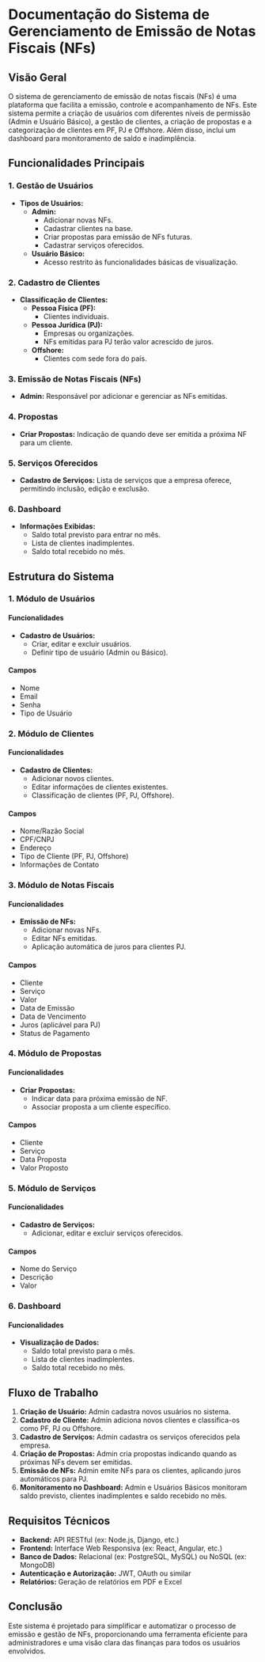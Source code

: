 # Documentação do Sistema de Gerenciamento de Emissão de Notas Fiscais (NFs)

## Visão Geral

O sistema de gerenciamento de emissão de notas fiscais (NFs) é uma plataforma que facilita a emissão, controle e acompanhamento de NFs. Este sistema permite a criação de usuários com diferentes níveis de permissão (Admin e Usuário Básico), a gestão de clientes, a criação de propostas e a categorização de clientes em PF, PJ e Offshore. Além disso, inclui um dashboard para monitoramento de saldo e inadimplência.

## Funcionalidades Principais

### 1. Gestão de Usuários
- **Tipos de Usuários:**
  - **Admin:**
    - Adicionar novas NFs.
    - Cadastrar clientes na base.
    - Criar propostas para emissão de NFs futuras.
    - Cadastrar serviços oferecidos.
  - **Usuário Básico:**
    - Acesso restrito às funcionalidades básicas de visualização.

### 2. Cadastro de Clientes
- **Classificação de Clientes:**
  - **Pessoa Física (PF):**
    - Clientes individuais.
  - **Pessoa Jurídica (PJ):**
    - Empresas ou organizações.
    - NFs emitidas para PJ terão valor acrescido de juros.
  - **Offshore:**
    - Clientes com sede fora do país.

### 3. Emissão de Notas Fiscais (NFs)
- **Admin:** Responsável por adicionar e gerenciar as NFs emitidas.

### 4. Propostas
- **Criar Propostas:** Indicação de quando deve ser emitida a próxima NF para um cliente.

### 5. Serviços Oferecidos
- **Cadastro de Serviços:** Lista de serviços que a empresa oferece, permitindo inclusão, edição e exclusão.

### 6. Dashboard
- **Informações Exibidas:**
  - Saldo total previsto para entrar no mês.
  - Lista de clientes inadimplentes.
  - Saldo total recebido no mês.

## Estrutura do Sistema

### 1. Módulo de Usuários
#### Funcionalidades
- **Cadastro de Usuários:**
  - Criar, editar e excluir usuários.
  - Definir tipo de usuário (Admin ou Básico).

#### Campos
- Nome
- Email
- Senha
- Tipo de Usuário

### 2. Módulo de Clientes
#### Funcionalidades
- **Cadastro de Clientes:**
  - Adicionar novos clientes.
  - Editar informações de clientes existentes.
  - Classificação de clientes (PF, PJ, Offshore).

#### Campos
- Nome/Razão Social
- CPF/CNPJ
- Endereço
- Tipo de Cliente (PF, PJ, Offshore)
- Informações de Contato

### 3. Módulo de Notas Fiscais
#### Funcionalidades
- **Emissão de NFs:**
  - Adicionar novas NFs.
  - Editar NFs emitidas.
  - Aplicação automática de juros para clientes PJ.

#### Campos
- Cliente
- Serviço
- Valor
- Data de Emissão
- Data de Vencimento
- Juros (aplicável para PJ)
- Status de Pagamento

### 4. Módulo de Propostas
#### Funcionalidades
- **Criar Propostas:**
  - Indicar data para próxima emissão de NF.
  - Associar proposta a um cliente específico.

#### Campos
- Cliente
- Serviço
- Data Proposta
- Valor Proposto

### 5. Módulo de Serviços
#### Funcionalidades
- **Cadastro de Serviços:**
  - Adicionar, editar e excluir serviços oferecidos.

#### Campos
- Nome do Serviço
- Descrição
- Valor

### 6. Dashboard
#### Funcionalidades
- **Visualização de Dados:**
  - Saldo total previsto para o mês.
  - Lista de clientes inadimplentes.
  - Saldo total recebido no mês.

## Fluxo de Trabalho

1. **Criação de Usuário:** Admin cadastra novos usuários no sistema.
2. **Cadastro de Cliente:** Admin adiciona novos clientes e classifica-os como PF, PJ ou Offshore.
3. **Cadastro de Serviços:** Admin cadastra os serviços oferecidos pela empresa.
4. **Criação de Propostas:** Admin cria propostas indicando quando as próximas NFs devem ser emitidas.
5. **Emissão de NFs:** Admin emite NFs para os clientes, aplicando juros automáticos para PJ.
6. **Monitoramento no Dashboard:** Admin e Usuários Básicos monitoram saldo previsto, clientes inadimplentes e saldo recebido no mês.

## Requisitos Técnicos

- **Backend:** API RESTful (ex: Node.js, Django, etc.)
- **Frontend:** Interface Web Responsiva (ex: React, Angular, etc.)
- **Banco de Dados:** Relacional (ex: PostgreSQL, MySQL) ou NoSQL (ex: MongoDB)
- **Autenticação e Autorização:** JWT, OAuth ou similar
- **Relatórios:** Geração de relatórios em PDF e Excel

## Conclusão

Este sistema é projetado para simplificar e automatizar o processo de emissão e gestão de NFs, proporcionando uma ferramenta eficiente para administradores e uma visão clara das finanças para todos os usuários envolvidos.
